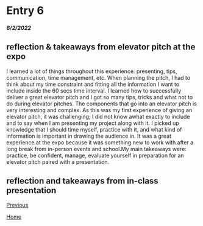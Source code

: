 # Entry 6
##### 6/2/2022

## reflection & takeaways from elevator pitch at the expo
I learned a lot of things throughout this experience: presenting, tips, communication, time management, etc. When planning the pitch, I had to think about my time constraint and fitting all the information I want to include inside the 60 secs time interval. I learned how to successfully deliver a great elevator pitch and I got so many tips, tricks and what not to do during elevator pitches. The components that go into an elevator pitch is very interesting and complex. As this was my first experience of giving an elevator pitch, it was challenging; I did not know awhat exactly to include and to say when I am presenting my project along with it. I picked up knowledge that I should time myself, practice with it, and what kind of information is important in drawing the audience in. It was a great experience at the expo because it was something new to work with after a long break from in-person events and school.My main takeaways were: practice, be confident, manage, evaluate yourself in preparation for an elevator pitch paired with a presentation.

## reflection and takeaways from in-class presentation



[Previous](entry05.md)

[Home](../README.md)
